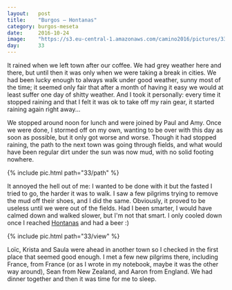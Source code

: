 ```yaml
---
layout:   post
title:    "Burgos — Hontanas"
category: burgos-meseta
date:     2016-10-24
image:    "https://s3.eu-central-1.amazonaws.com/camino2016/pictures/33/view-thumb.jpg"
day:      33
---
```


It rained when we left town after our coffee. We had grey weather here and there, but until then it was only when we were taking a break in cities. We had been lucky enough to always walk under good weather, sunny most of the time; it seemed only fair that after a month of having it easy we would at least suffer one day of shitty weather. And I took it personally: every time it stopped raining and that I felt it was ok to take off my rain gear, it started raining again right away...

We stopped around noon for lunch and were joined by Paul and Amy. Once we were done, I stormed off on my own, wanting to be over with this day as soon as possible, but it only got worse and worse. Though it had stopped raining, the path to the next town was going through fields, and what would have been regular dirt under the sun was now mud, with no solid footing nowhere.

{% include pic.html path="33/path" %}

It annoyed the hell out of me: I wanted to be done with it but the fasted I tried to go, the harder it was to walk. I saw a few pilgrims trying to remove the mud off their shoes, and I did the same. Obviously, it proved to be useless until we were out of the fields. Had I been smarter, I would have calmed down and walked slower, but I'm not that smart. I only cooled down once I reached [Hontanas](https://www.google.fr/maps/place/Hontanas,+09227,+Province+de+Burgos,+Espagne/@42.3087245,-4.0618301,14z/data=!3m1!4b1!4m5!3m4!1s0xd46178d8d00c807:0x9776231ebe799388!8m2!3d42.3079731!4d-4.0439995?hl=fr) and had a beer :)

{% include pic.html path="33/view" %}

Loïc, Krista and Saula were ahead in another town so I checked in the first place that seemed good enough. I met a few new pilgrims there, including France, from France (or as I wrote in my notebook, maybe it was the other way around), Sean from New Zealand, and Aaron from England. We had dinner together and then it was time for me to sleep.
